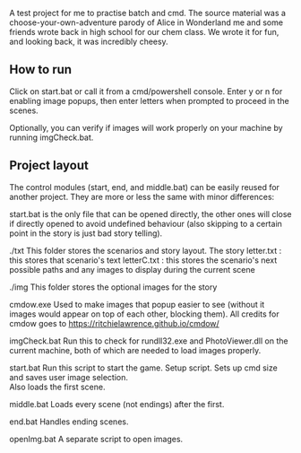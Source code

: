 A test project for me to practise batch and cmd. The source material was a choose-your-own-adventure parody of Alice in Wonderland me and some friends wrote back in high school for our chem class. We wrote it for fun, and looking back, it was incredibly cheesy.

How to run
----------
Click on start.bat or call it from a cmd/powershell console. Enter y or n for enabling image popups, then enter letters when prompted to proceed in the scenes.

Optionally, you can verify if images will work properly on your machine by running imgCheck.bat.

Project layout
--------------
The control modules (start, end, and middle.bat) can be easily reused for another project.
They are more or less the same with minor differences:

start.bat is the only file that can be opened directly, the other ones will close if directly opened to avoid undefined behaviour (also skipping to a certain point in the story is just bad story telling).

./txt
	This folder stores the scenarios and story layout. The story 
	letter.txt : this stores that scenario's text
	letterC.txt :  this stores the scenario's next possible paths and any images to display during the current scene 

./img
	This folder stores the optional images for the story 
	
cmdow.exe
	Used to make images that popup easier to see (without it images would appear on top of each other, blocking them). 
	All credits for cmdow goes to https://ritchielawrence.github.io/cmdow/

imgCheck.bat
	Run this to check for rundll32.exe and PhotoViewer.dll on the current machine, both of which are needed to load images properly. 

start.bat
	Run this script to start the game.
	Setup script. Sets up cmd size and saves user image selection.	
	Also loads the first scene.

middle.bat
	Loads every scene (not endings) after the first.

end.bat
	Handles ending scenes.

openImg.bat
	A separate script to open images.
